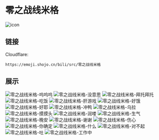 # 零之战线米格
![icon](https://emoji.shojo.cn/bili/src/零之战线米格/icon.png)
## 链接
Cloudflare:
```
https://emoji.shojo.cn/bili/src/零之战线米格
```
## 展示
![零之战线米格-呜呜呜](https://emoji.shojo.cn/bili/src/零之战线米格/零之战线米格-呜呜呜.png)
![零之战线米格-没意思](https://emoji.shojo.cn/bili/src/零之战线米格/零之战线米格-没意思.png)
![零之战线米格-拜托拜托](https://emoji.shojo.cn/bili/src/零之战线米格/零之战线米格-拜托拜托.png)
![零之战线米格-吃饭](https://emoji.shojo.cn/bili/src/零之战线米格/零之战线米格-吃饭.png)
![零之战线米格-肝游戏](https://emoji.shojo.cn/bili/src/零之战线米格/零之战线米格-肝游戏.png)
![零之战线米格-好饿](https://emoji.shojo.cn/bili/src/零之战线米格/零之战线米格-好饿.png)
![零之战线米格-好耶](https://emoji.shojo.cn/bili/src/零之战线米格/零之战线米格-好耶.png)
![零之战线米格-冲鸭](https://emoji.shojo.cn/bili/src/零之战线米格/零之战线米格-冲鸭.png)
![零之战线米格-乌拉](https://emoji.shojo.cn/bili/src/零之战线米格/零之战线米格-乌拉.png)
![零之战线米格-摸摸头](https://emoji.shojo.cn/bili/src/零之战线米格/零之战线米格-摸摸头.png)
![零之战线米格-润喽](https://emoji.shojo.cn/bili/src/零之战线米格/零之战线米格-润喽.png)
![零之战线米格-生气](https://emoji.shojo.cn/bili/src/零之战线米格/零之战线米格-生气.png)
![零之战线米格-晚安](https://emoji.shojo.cn/bili/src/零之战线米格/零之战线米格-晚安.png)
![零之战线米格-谢谢](https://emoji.shojo.cn/bili/src/零之战线米格/零之战线米格-谢谢.png)
![零之战线米格-伤心](https://emoji.shojo.cn/bili/src/零之战线米格/零之战线米格-伤心.png)
![零之战线米格-你确定](https://emoji.shojo.cn/bili/src/零之战线米格/零之战线米格-你确定.png)
![零之战线米格-什么](https://emoji.shojo.cn/bili/src/零之战线米格/零之战线米格-什么.png)
![零之战线米格-对不起](https://emoji.shojo.cn/bili/src/零之战线米格/零之战线米格-对不起.png)
![零之战线米格-吐](https://emoji.shojo.cn/bili/src/零之战线米格/零之战线米格-吐.png)
![零之战线米格-工作中](https://emoji.shojo.cn/bili/src/零之战线米格/零之战线米格-工作中.png)
